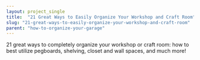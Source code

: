 ```yaml
---
layout: project_single
title:  "21 Great Ways to Easily Organize Your Workshop and Craft Room"
slug: "21-great-ways-to-easily-organize-your-workshop-and-craft-room"
parent: "how-to-organize-your-garage"
---
```

21 great ways to completely organize your workshop or craft room: how to best utilize pegboards, shelving, closet and wall spaces, and much more!